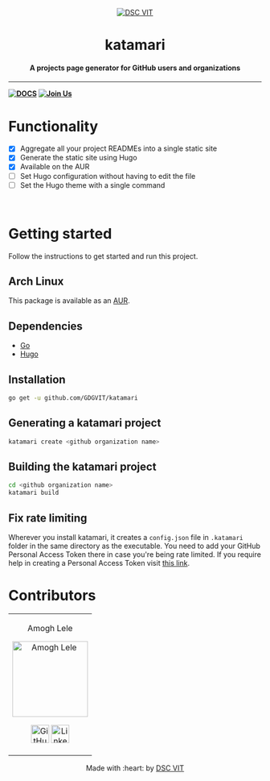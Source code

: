 <p align="center">
<a href="https://dscvit.com">
	<img src="https://user-images.githubusercontent.com/30529572/92081025-fabe6f00-edb1-11ea-9169-4a8a61a5dd45.png" alt="DSC VIT"/>
</a>
	<h1 align="center">katamari</h1>
	<h4 align="center">A projects page generator for GitHub users and organizations<h4>
</p>

---
[![DOCS](https://img.shields.io/badge/Documentation-see%20docs-green?style=flat-square&logo=appveyor)](https://pkg.go.dev/github.com/GDGVIT/katamari) 
[![Join Us](https://img.shields.io/badge/Join%20Us-Developer%20Student%20Clubs-red)](https://dsc.community.dev/vellore-institute-of-technology/)

# Functionality
- [x] Aggregate all your project READMEs into a single static site
- [x] Generate the static site using Hugo
- [x] Available on the AUR
- [ ] Set Hugo configuration without having to edit the file
- [ ] Set the Hugo theme with a single command
<br>


# Getting started
Follow the instructions to get started and run this project.

## Arch Linux
This package is available as an [AUR](https://aur.archlinux.org/packages/katamari/).

## Dependencies
-  [Go](https://golang.org/doc/install)
-  [Hugo](https://gohugo.io/)

## Installation
```bash
go get -u github.com/GDGVIT/katamari
```

## Generating a katamari project

```bash
katamari create <github organization name>
```

## Building the katamari project
```bash
cd <github organization name>
katamari build
```

## Fix rate limiting

Wherever you install katamari, it creates a `config.json` file in `.katamari` folder in the same directory as the executable. You need to add your GitHub Personal Access Token there in case you're being rate limited. If you require help in creating a Personal Access Token visit [this link](https://docs.github.com/en/free-pro-team@latest/github/authenticating-to-github/creating-a-personal-access-token).


# Contributors

<table>
<tr align="center">


<td>

Amogh Lele

<p align="center">
<img src = "https://avatars3.githubusercontent.com/u/31761843" width="150" height="150" alt="Amogh Lele">
</p>
<p align="center">
<a href = "https://github.com/person1"><img src = "http://www.iconninja.com/files/241/825/211/round-collaboration-social-github-code-circle-network-icon.svg" width="36" height = "36" alt="GitHub"/></a>
<a href = "https://www.linkedin.com/in/person1">
<img src = "http://www.iconninja.com/files/863/607/751/network-linkedin-social-connection-circular-circle-media-icon.svg" width="36" height="36" alt="LinkedIn"/>
</a>
</p>
</td>

</tr>
  </table>

<p align="center">
	Made with :heart: by <a href="https://dscvit.com">DSC VIT</a>
</p>
